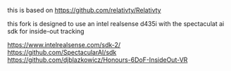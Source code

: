 this is based on https://github.com/relativty/Relativty

this fork is designed to use an intel realsense d435i with the spectaculat ai sdk for inside-out tracking

https://www.intelrealsense.com/sdk-2/
https://github.com/SpectacularAI/sdk
https://github.com/djblazkowicz/Honours-6DoF-InsideOut-VR

